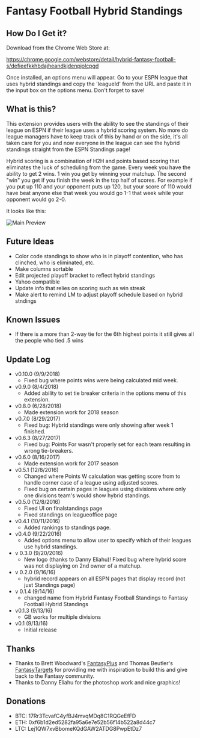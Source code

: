 Fantasy Football Hybrid Standings
===========

How Do I Get it?
------
Download from the Chrome Web Store at:

https://chrome.google.com/webstore/detail/hybrid-fantasy-football-s/defieefkkhbdajheandkjdenpjolcpgd

Once installed, an options menu will appear. Go to your ESPN league that uses hybrid standings and copy the 'leagueId' from the URL and paste it in the input box on the options menu. Don't forget to save!

What is this?
------
This extension provides users with the ability to see the standings of their league on ESPN if their league uses a hybrid scoring system. No more do league managers have to keep track of this by hand or on the side, it's all taken care for you and now everyone in the league can see the hybrid standings straight from the ESPN Standings page!

Hybrid scoring is a combination of H2H and points based scoring that eliminates the luck of scheduling from the game. Every week you have the ability to get 2 wins. 1 win you get by winning your matchup. The second "win" you get if you finish the week in the top half of scores.  For example if you put up 110 and your opponent puts up 120, but your score of 110 would have beat anyone else that week you would go 1-1 that week while your opponent would go 2-0.

 It looks like this:

![Main Preview](assets/github_screenshot1.png)


Future Ideas
------
* Color code standings to show who is in playoff contention, who has clinched, who is eliminated, etc.
* Make columns sortable
* Edit projected playoff bracket to reflect hybrid standings
* Yahoo compatible
* Update info that relies on scoring such as win streak
* Make alert to remind LM to adjust playoff schedule based on hybrid stndings

Known Issues
------
* If there is a more than 2-way tie for the 6th highest points it still gives all the people who tied .5 wins

Update Log
------
* v0.10.0 (9/9/2018) 
  * Fixed bug where points wins were being calculated mid week.
* v0.9.0 (8/4/2018) 
  * Added ability to set tie breaker criteria in the options menu of this extension.
* v0.8.0 (6/28/2018) 
  * Made extension work for 2018 season
* v0.7.0 (8/29/2017) 
  * Fixed bug: Hybrid standings were only showing after week 1 finished.
* v0.6.3 (8/27/2017) 
  * Fixed bug: Points For wasn't properly set for each team resulting in wrong tie-breakers.
* v0.6.0 (8/16/2017)
  * Made extension work for 2017 season
* v0.5.1 (12/8/2016)
  * Changed where Points W calculation was getting score from to handle corner case of a league using adjusted scores.
  * Fixed bug on certain pages in leagues using divisions where only one divisions team's would show hybrid standings.
* v0.5.0 (12/8/2016)
  * Fixed UI on finalstandings page
  * Fixed standings on leagueoffice page
* v0.4.1 (10/11/2016)
  * Added rankings to standings page.
* v0.4.0 (9/22/2016)
  * Added options menu to allow user to specify which of their leagues use hybrid standings.
* v 0.3.0 (9/20/2016)
  * New logo (thanks to Danny Eliahu)! Fixed bug where hybrid score was not displaying on 2nd owner of a matchup.
* v 0.2.0 (9/16/16)
  * hybrid record appears on all ESPN pages that display record (not just Standings page)
* v 0.1.4 (9/14/16)
  * changed name from Hybrid Fantasy Football Standings to Fantasy Football Hybrid Standings
* v0.1.3 (9/13/16)
  * GB works for multiple divisions
* v0.1 (9/13/16)
  * Initial release
 
Thanks
------
* Thanks to Brett Woodward's [FantasyPlus](https://github.com/flipperbw/FantasyPlus) and Thomas Beutler's [FantasyTargets](https://github.com/tcbeutler/FantasyTargets) for providing me with inspiration to build this and give back to the Fantasy community.
* Thanks to Danny Eliahu for the photoshop work and nice graphics!

Donations
------
* BTC: 17Rr3TcvafC4yfBJ4mvqMDq8C1RQGeEfFD
* ETH: 0xf6b1d2ed5282fa95a6e7e52b56f14b522a8d44c7
* LTC: Lej1QW7xvBbomeKQdGAW2ATDG8PwpEtDz7
